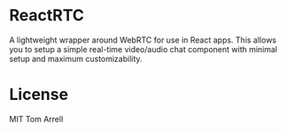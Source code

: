 # ReactRTC

A lightweight wrapper around WebRTC for use in React apps. This allows you to setup a simple real-time video/audio chat component with minimal setup and maximum customizability.

# License
MIT
Tom Arrell
